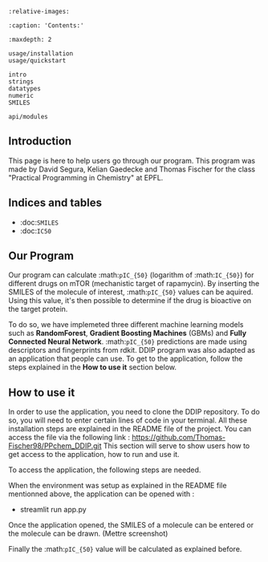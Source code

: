 ```{include} ../../README.md
:relative-images:
```

```{toctree}
:caption: 'Contents:'

:maxdepth: 2

usage/installation
usage/quickstart

intro
strings
datatypes
numeric
SMILES

api/modules
```

Introduction 
------------

This page is here to help users go through our program. This program was made by David Segura, Kelian Gaedecke and Thomas Fischer for the class "Practical Programming in Chemistry" at EPFL. 

Indices and tables
------------------

* :doc:`SMILES`
* :doc:`IC50`

Our Program
-----------
Our program can calculate :math:`pIC_{50}` (logarithm of :math:`IC_{50}`) for different drugs on mTOR (mechanistic target of rapamycin). 
By inserting the SMILES of the molecule of interest, :math:`pIC_{50}` values can be aquired. 
Using this value, it's then possible to determine if the drug is bioactive on the target protein.

To do so, we have implemeted three different machine learning models such as **RandomForest**, **Gradient Boosting Machines** (GBMs) and **Fully Connected Neural Network**. 
:math:`pIC_{50}` predictions are made using descriptors and fingerprints from rdkit. 
DDIP program was also adapted as an application that people can use. To get to the application, follow the steps explained in the **How to use it** section below.

How to use it
-------------

In order to use the application, you need to clone the DDIP repository. To do so, you will need to enter certain lines of code in your terminal. 
All these installation steps are explained in the README file of the project. You can access the file via the following link : https://github.com/Thomas-Fischer98/PPchem_DDIP.git
This section will serve to show users how to get access to the application, how to run and use it. 

To access the application, the following steps are needed. 

When the environment was setup as explained in the README file mentionned above, the application can be opened with : 

- streamlit run app.py

Once the application opened, the SMILES of a molecule can be entered or the molecule can be drawn. (Mettre screenshot)


Finally the :math:`pIC_{50}` value will be calculated as explained before.
